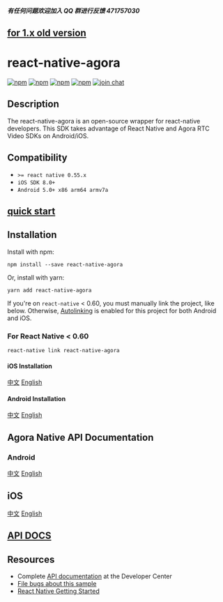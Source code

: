 ##### 有任何问题欢迎加入 QQ 群进行反馈 471757030

## [for 1.x old version](README.old.md)

# react-native-agora

[![npm](https://img.shields.io/npm/v/react-native-agora.svg)](https://www.npmjs.com/package/react-native-agora)
[![npm](https://img.shields.io/npm/dm/react-native-agora.svg)](https://www.npmjs.com/package/react-native-agora)
[![npm](https://img.shields.io/npm/dt/react-native-agora.svg)](https://www.npmjs.com/package/react-native-agora)
[![npm](https://img.shields.io/npm/l/react-native-agora.svg)](https://github.com/syanbo/react-native-agora/blob/master/LICENSE)
[![join chat](https://img.shields.io/badge/gitter-join%20chat-brightgreen.svg)](https://gitter.im/react-native-agora/community)

## Description

The react-native-agora is an open-source wrapper for react-native developers. This SDK takes advantage of React Native and Agora RTC Video SDKs on Android/iOS.

## Compatibility

- `>= react native 0.55.x`
- `iOS SDK 8.0+`
- `Android 5.0+ x86 arm64 armv7a`

## [quick start](https://github.com/AgoraIO-Community/Agora-RN-Quickstart)

## Installation

Install with npm:

`npm install --save react-native-agora`

Or, install with yarn:

`yarn add react-native-agora`

If you're on `react-native` < 0.60, you must manually link the project, like below. Otherwise, [Autolinking](https://github.com/react-native-community/cli/blob/master/docs/autolinking.md) is enabled for this project for both Android and iOS.

### For React Native < 0.60

`react-native link react-native-agora`

#### iOS Installation

[中文](https://github.com/syanbo/react-native-agora/tree/master/docs/IOS_INSTALLATION.zh.md)
[English](https://github.com/syanbo/react-native-agora/tree/master/docs/IOS_INSTALLATION.md)

#### Android Installation

[中文](https://github.com/syanbo/react-native-agora/tree/master/docs/ANDROID_INSTALLATION.zh.md)
[English](https://github.com/syanbo/react-native-agora/tree/master/docs/ANDROID_INSTALLATION.md)

## Agora Native API Documentation

### Android

[中文](https://docs.agora.io/cn/Video/API%20Reference/java/index.html)
[English](https://docs.agora.io/en/Video/API%20Reference/java/index.html)

## iOS

[中文](https://docs.agora.io/cn/Video/API%20Reference/oc/docs/headers/Agora-Objective-C-API-Overview.html)
[English](https://docs.agora.io/en/Video/API%20Reference/oc/docs/headers/Agora-Objective-C-API-Overview.html)

## [API DOCS](https://syanbo.github.io/react-native-agora/globals.html)

## Resources

- Complete [API documentation](https://docs.agora.io/en/) at the Developer Center
- [File bugs about this sample](https://github.com/syanbo/react-native-agora/issues)
- [React Native Getting Started](https://facebook.github.io/react-native/docs/getting-started.html)
